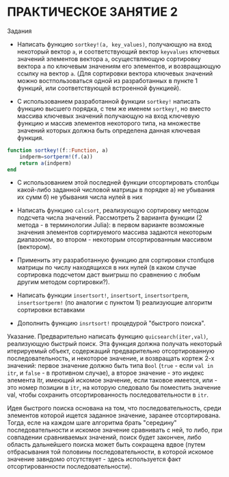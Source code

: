 # ПРАКТИЧЕСКОЕ ЗАНЯТИЕ 2

Задания

- Написать функцию `sortkey!(a, key_values)`, получающую на вход некоторый вектор `a`, и соответствующий вектор `keyvalues` ключевых значений элементов вектора `a`, осуществляющую сортировку вектора `a` по ключевым значениям его элементов, и возвращающую ссылку на вектор `a`. (Для сортировки вектора ключевых значений можно востпользоваться одной из разработанных в пункте 1 функций, или соответствующей встроенной функцией).

- С использованием разработанной функции `sortkey!` написать функцию высшего порядка, с тем же именем `sortkey!`, но вместо массива ключевых значений получающую на вход ключевую функцию и массив элементов некоторого типа, на множестве значений которых должна быть определена данная ключевая функция.

```julia
function sortkey!(f::Function, a)
    indperm=sortperm!(f.(a))
    return a(indperm)
end
```

- С использованием этой последней функции отсортировать столбцы какой-либо заданной числовой матрицы в порядке
а) не убывания их сумм
б) не убывания числа нулей в них

- Написать функцию `calcsort`, реализующую сортировку методом подсчета числа значений. Рассмотреть 2 варианта функции (2 метода - в терминологии Julia): в первом варианте возможные значения элементов сортируемого массива задаются некоторым диапазоном, во втором - некоторым отсортированным массивом (вектором).

- Применить эту разработанную функцию для сортировки столбцов матрицы по числу находящихся в них нулей (в каком случае сортировка подсчетом даст выигрыш по сравнению с любым другим методом сортировки?).

- Написать функции `insertsort!`, `insertsort`, `insertsortperm`, `insertsortperm!` (по аналогии с пунктом 1) реализующие алгоритм сортировки вставками

- Дополнить функцию `insrtsort!` процедурой "быстрого поиска".

Указание. Предварительно написать функцию `quicsearch(iter,val)`, реализующую быстрый поиск. Эта функция должна получать некоторый итерируемый объект, содержащий предварительно отсортированную последовательность, и некоторое значение, и возвращать кортеж 2-х значений: первое значение должно быть типа `Bool` (`true` - если `val in itr`, и `false` - в противном случае), а второе значение - это индекс элемента itr, имеющий искомое значение, если таковое имеется, или - это номер позиции в `itr`, на которую следовало бы поместить значение val, чтобы сохранить отсортированность последовательности в `itr`.

Идея быстрого поиска основана на том, что последовательность, среди элементов которой ищется заданное значение, заранее отсортирована. Тогда, есле на каждом шаге алгоритма брать "середину" последовательности и искомое значение сравнивать с ней, то либо, при совпадении сравниваемых значений, поиск будет закончен, либо область дальнейшего поиска может быть сокращена вдвое (путем отбрасывания той половины последовательности, в которой искомое значение завндомо отсутствует - здесь используется факт отсортированности последовательности).
